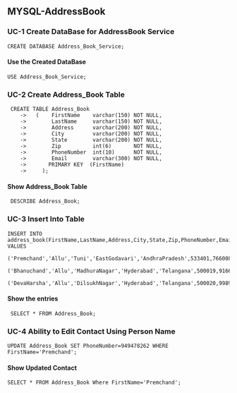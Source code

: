 ## MYSQL-AddressBook
### UC-1 Create DataBase for AddressBook Service
`CREATE DATABASE Address_Book_Service;`
#### Use the Created DataBase
`USE Address_Book_Service;`
### UC-2 Create Address_Book Table
```
 CREATE TABLE Address_Book
    ->   (    FirstName    varchar(150) NOT NULL,
    ->        LastName     varchar(150) NOT NULL,
    ->        Address      varchar(200) NOT NULL,
    ->        City         varchar(200) NOT NULL,
    ->        State        varchar(200) NOT NULL,
    ->        Zip          int(6)       NOT NULL,
    ->        PhoneNumber  int(10)      NOT NULL,
    ->        Email        varchar(300) NOT NULL,
    ->       PRIMARY KEY  (FirstName)
    ->     );
 ```
 #### Show Address_Book Table
 ` DESCRIBE Address_Book;`
 ### UC-3 Insert Into Table
 ```
INSERT INTO address_book(FirstName,LastName,Address,City,State,Zip,PhoneNumber,Email) VALUES
     ('Premchand','Allu','Tuni','EastGodavari','AndhraPradesh',533401,766008866,'premchandallu@gmail.com'),
     ('Bhanuchand','Allu','MadhuraNagar','Hyderabad','Telangana',500019,916699211,'bhanuchandallu@gmail.com'),
     ('DevaHarsha','Allu','DilsukhNagar','Hyderabad','Telangana',500020,998903355,'devaharsha@gmail.com');
 ```
 #### Show the entries
 ` SELECT * FROM Address_Book;`
 ### UC-4 Ability to Edit Contact Using Person Name
 ```
 UPDATE Address_Book SET PhoneNumber=949478262 WHERE FirstName='Premchand';
 ```
 ####  Show Updated Contact
 ```SELECT * FROM Address_Book Where FirstName='Premchand';```
